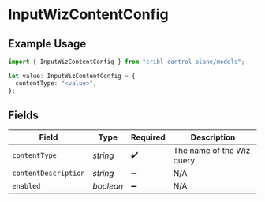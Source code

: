 # InputWizContentConfig

## Example Usage

```typescript
import { InputWizContentConfig } from "cribl-control-plane/models";

let value: InputWizContentConfig = {
  contentType: "<value>",
};
```

## Fields

| Field                     | Type                      | Required                  | Description               |
| ------------------------- | ------------------------- | ------------------------- | ------------------------- |
| `contentType`             | *string*                  | :heavy_check_mark:        | The name of the Wiz query |
| `contentDescription`      | *string*                  | :heavy_minus_sign:        | N/A                       |
| `enabled`                 | *boolean*                 | :heavy_minus_sign:        | N/A                       |